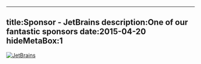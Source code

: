----
title:Sponsor - JetBrains
description:One of our fantastic sponsors
date:2015-04-20
hideMetaBox:1
----

[![JetBrains](/content/media/image/jetbrains-logo.png)][1]


[1]: https://www.jetbrains.com
